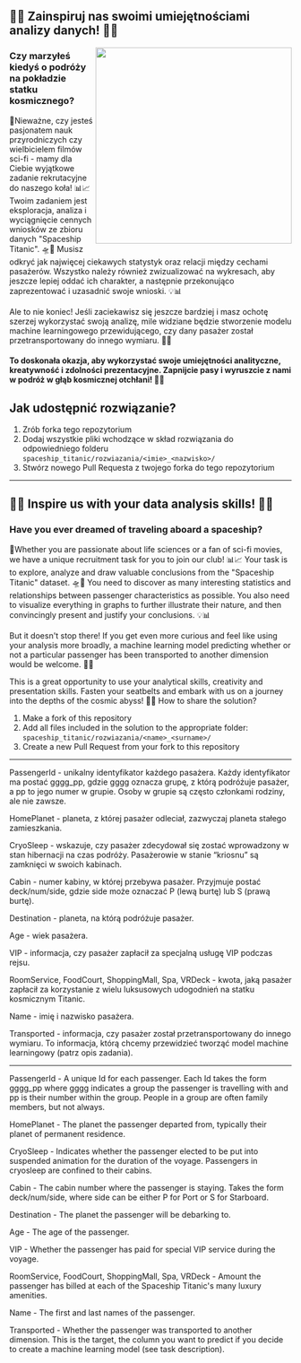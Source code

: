 ## 🚀🌌 Zainspiruj nas swoimi umiejętnościami analizy danych! 🚀🌌

<img align="right" width="350px" src="https://github.com/Kolo-Naukowe-Data-Science-PW/Rekrutacja_2023/assets/30211831/ff323ce0-005a-400c-ae5e-c794e6d00081" />

### Czy marzyłeś kiedyś o podróży na pokładzie statku kosmicznego? 

🚢Nieważne, czy jesteś pasjonatem nauk przyrodniczych czy wielbicielem filmów sci-fi - mamy dla Ciebie wyjątkowe zadanie rekrutacyjne do naszego koła! 📊📈 Twoim zadaniem jest eksploracja, analiza i wyciągnięcie cennych wniosków ze zbioru danych "Spaceship Titanic".  🛸🌠 Musisz odkryć jak najwięcej ciekawych statystyk oraz relacji między cechami pasażerów. Wszystko należy również zwizualizować na wykresach, aby jeszcze lepiej oddać ich charakter, a następnie przekonująco zaprezentować i uzasadnić swoje wnioski. 💡📊

Ale to nie koniec! Jeśli zaciekawisz się jeszcze bardziej i masz ochotę szerzej wykorzystać swoją analizę, mile widziane będzie stworzenie modelu machine learningowego przewidującego, czy dany pasażer został przetransportowany do innego wymiaru. 🤖🌌

####  To doskonała okazja, aby wykorzystać swoje umiejętności analityczne, kreatywność i zdolności prezentacyjne. Zapnijcie pasy i wyruszcie z nami w podróż w głąb kosmicznej otchłani! 🚀🌌

## Jak udostępnić rozwiązanie?

1. Zrób forka tego repozytorium
2. Dodaj wszystkie pliki wchodzące w skład rozwiązania do odpowiedniego folderu `spaceship_titanic/rozwiazania/<imie>_<nazwisko>/`
3. Stwórz nowego Pull Requesta z twojego forka do tego repozytorium

---

## 🚀🌌 Inspire us with your data analysis skills! 🚀🌌
### Have you ever dreamed of traveling aboard a spaceship?

🚢Whether you are passionate about life sciences or a fan of sci-fi movies, we have a unique recruitment task for you to join our club! 📊📈 Your task is to explore, analyze and draw valuable conclusions from the "Spaceship Titanic" dataset. 🛸🌠 You need to discover as many interesting statistics and relationships between passenger characteristics as possible. You also need to visualize everything in graphs to further illustrate their nature, and then convincingly present and justify your conclusions. 💡📊

But it doesn't stop there! If you get even more curious and feel like using your analysis more broadly, a machine learning model predicting whether or not a particular passenger has been transported to another dimension would be welcome. 🤖🌌

This is a great opportunity to use your analytical skills, creativity and presentation skills. Fasten your seatbelts and embark with us on a journey into the depths of the cosmic abyss! 🚀🌌
How to share the solution?

1. Make a fork of this repository
2. Add all files included in the solution to the appropriate folder: `spaceship_titanic/rozwiazania/<name>_<surname>/`
3. Create a new Pull Request from your fork to this repository

------------------------------------------------------------------------------------------------------------

﻿PassengerId - unikalny identyfikator każdego pasażera. Każdy identyfikator ma postać gggg_pp, gdzie gggg oznacza grupę, z którą podróżuje pasażer, a pp to jego numer w grupie. Osoby w grupie są często członkami rodziny, ale nie zawsze.

HomePlanet - planeta, z której pasażer odleciał, zazwyczaj planeta stałego zamieszkania.

 CryoSleep - wskazuje, czy pasażer zdecydował się zostać wprowadzony w stan hibernacji na czas podróży. Pasażerowie w stanie “kriosnu” są zamknięci w swoich kabinach.

Cabin - numer kabiny, w której przebywa pasażer. Przyjmuje postać deck/num/side, gdzie side może oznaczać P (lewą burtę) lub S (prawą burtę).

Destination - planeta, na którą podróżuje pasażer.

Age - wiek pasażera.

VIP - informacja, czy pasażer zapłacił za specjalną usługę VIP podczas rejsu.

RoomService, FoodCourt, ShoppingMall, Spa, VRDeck - kwota, jaką pasażer zapłacił za korzystanie z wielu luksusowych udogodnień na statku kosmicznym Titanic.

Name - imię i nazwisko pasażera.

Transported - informacja, czy pasażer został przetransportowany do innego wymiaru. To informacja, którą chcemy przewidzieć tworząć model machine learningowy (patrz opis zadania).

------------------------------------------------------------

PassengerId - A unique Id for each passenger. Each Id takes the form gggg_pp where gggg indicates a group the passenger is travelling with and pp is their number within the group. People in a group are often family members, but not always.

HomePlanet - The planet the passenger departed from, typically their planet of permanent residence.

CryoSleep - Indicates whether the passenger elected to be put into suspended animation for the duration of the voyage. Passengers in cryosleep are confined to their cabins.

Cabin - The cabin number where the passenger is staying. Takes the form deck/num/side, where side can be either P for Port or S for Starboard.

Destination - The planet the passenger will be debarking to.

Age - The age of the passenger.

VIP - Whether the passenger has paid for special VIP service during the voyage.

RoomService, FoodCourt, ShoppingMall, Spa, VRDeck - Amount the passenger has billed at each of the Spaceship Titanic's many luxury amenities.

Name - The first and last names of the passenger.

Transported - Whether the passenger was transported to another dimension. This is the target, the column you want to predict if you decide to create a machine learning model (see task description).
